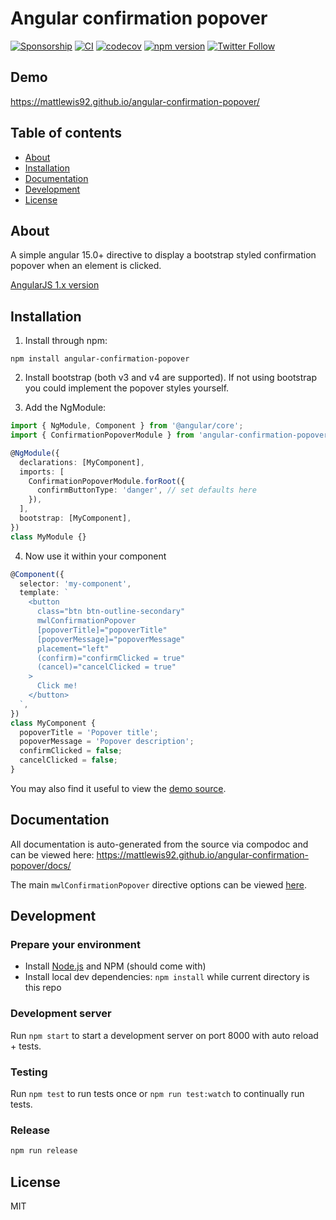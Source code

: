 # Angular confirmation popover

[![Sponsorship](https://img.shields.io/badge/funding-github-%23EA4AAA)](https://github.com/users/mattlewis92/sponsorship)
[![CI](https://github.com/mattlewis92/angular-confirmation-popover/actions/workflows/ci.yml/badge.svg)](https://github.com/mattlewis92/angular-confirmation-popover/actions/workflows/ci.yml)
[![codecov](https://codecov.io/gh/mattlewis92/angular-confirmation-popover/branch/main/graph/badge.svg)](https://codecov.io/gh/mattlewis92/angular-confirmation-popover)
[![npm version](https://badge.fury.io/js/angular-confirmation-popover.svg)](http://badge.fury.io/js/angular-confirmation-popover)
[![Twitter Follow](https://img.shields.io/twitter/follow/mattlewis92_.svg)](https://twitter.com/mattlewis92_)

## Demo

https://mattlewis92.github.io/angular-confirmation-popover/

## Table of contents

- [About](#about)
- [Installation](#installation)
- [Documentation](#documentation)
- [Development](#development)
- [License](#licence)

## About

A simple angular 15.0+ directive to display a bootstrap styled confirmation popover when an element is clicked.

[AngularJS 1.x version](https://github.com/mattlewis92/angular-bootstrap-confirm)

## Installation

1. Install through npm:

```
npm install angular-confirmation-popover
```

2. Install bootstrap (both v3 and v4 are supported). If not using bootstrap you could implement the popover styles yourself.

3. Add the NgModule:

```typescript
import { NgModule, Component } from '@angular/core';
import { ConfirmationPopoverModule } from 'angular-confirmation-popover';

@NgModule({
  declarations: [MyComponent],
  imports: [
    ConfirmationPopoverModule.forRoot({
      confirmButtonType: 'danger', // set defaults here
    }),
  ],
  bootstrap: [MyComponent],
})
class MyModule {}
```

4. Now use it within your component

```typescript
@Component({
  selector: 'my-component',
  template: `
    <button
      class="btn btn-outline-secondary"
      mwlConfirmationPopover
      [popoverTitle]="popoverTitle"
      [popoverMessage]="popoverMessage"
      placement="left"
      (confirm)="confirmClicked = true"
      (cancel)="cancelClicked = true"
    >
      Click me!
    </button>
  `,
})
class MyComponent {
  popoverTitle = 'Popover title';
  popoverMessage = 'Popover description';
  confirmClicked = false;
  cancelClicked = false;
}
```

You may also find it useful to view the [demo source](https://github.com/mattlewis92/angular-confirmation-popover/blob/main/projects/demo/app).

## Documentation

All documentation is auto-generated from the source via compodoc and can be viewed here:
https://mattlewis92.github.io/angular-confirmation-popover/docs/

The main `mwlConfirmationPopover` directive options can be viewed [here](https://mattlewis92.github.io/angular-confirmation-popover/docs/directives/ConfirmationPopoverDirective.html).

## Development

### Prepare your environment

- Install [Node.js](http://nodejs.org/) and NPM (should come with)
- Install local dev dependencies: `npm install` while current directory is this repo

### Development server

Run `npm start` to start a development server on port 8000 with auto reload + tests.

### Testing

Run `npm test` to run tests once or `npm run test:watch` to continually run tests.

### Release

```bash
npm run release
```

## License

MIT
